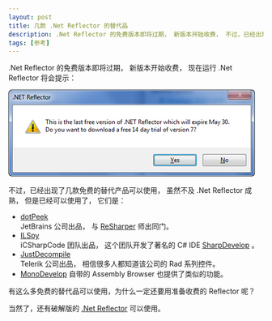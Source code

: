 ```yaml
---
layout: post
title: 几款 .Net Reflector 的替代品
description: .Net Reflector 的免费版本即将过期， 新版本开始收费， 不过，已经出现了几款免费的替代产品可以使用， 虽然不及 .Net Reflector 成熟， 但是已经可以使用了
tags: [参考]
---
```


.Net Reflector 的免费版本即将过期， 新版本开始收费， 现在运行 .Net Reflector 将会提示：

![.Net Reflector 的免费版本即将过期](/assets/post-images/reflactor-expires-dialog.png)

不过，已经出现了几款免费的替代产品可以使用， 虽然不及 .Net Reflector 成熟， 但是已经可以使用了， 它们是：

* [dotPeek](https://www.jetbrains.com/decompiler/)  
  JetBrains 公司出品， 与 [ReSharper](https://www.jetbrains.com/resharper/) 师出同门。
* [ILSpy](https://wiki.sharpdevelop.net/ilspy.ashx)  
  iCSharpCode 团队出品， 这个团队开发了著名的 C# IDE [SharpDevelop](https://www.sharpdevelop.net/OpenSource/SD/Default.aspx) 。
* [JustDecompile](https://www.telerik.com/products/decompiling.aspx)  
  Telerik 公司出品， 相信很多人都知道该公司的 Rad 系列控件。
* [MonoDevelop](https://monodevelop.com/) 自带的 Assembly Browser 也提供了类似的功能。

有这么多免费的替代品可以使用，为什么一定还要用准备收费的 Reflector 呢？

当然了，还有破解版的 [.Net Reflector](https://download.csdn.net/source/3219120) 可以使用。
